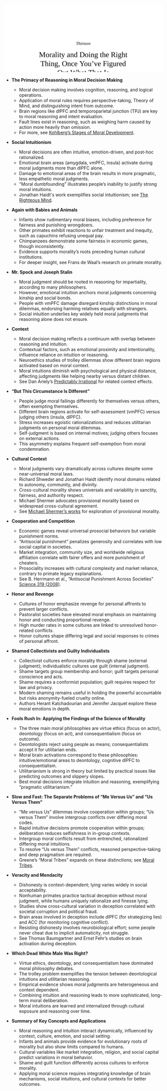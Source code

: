![13-morality](13-morality.best.png)

- **The Primacy of Reasoning in Moral Decision Making**  
  - Moral decision making involves cognition, reasoning, and logical operations.  
  - Application of moral rules requires perspective-taking, Theory of Mind, and distinguishing intent from outcome.  
  - Brain regions like dlPFC and temporoparietal junction (TPJ) are key to moral reasoning and intent evaluation.  
  - Fault lines exist in reasoning, such as weighing harm caused by action more heavily than omission.  
  - For more, see [Kohlberg’s Stages of Moral Development](https://plato.stanford.edu/entries/moral-development/).

- **Social Intuitionism**  
  - Moral decisions are often intuitive, emotion-driven, and post-hoc rationalized.  
  - Emotional brain areas (amygdala, vmPFC, insula) activate during moral judgments more than dlPFC alone.  
  - Damage to emotional areas of the brain results in more pragmatic, less empathetic moral judgments.  
  - "Moral dumbfounding" illustrates people’s inability to justify strong moral intuitions.  
  - Jonathan Haidt's work exemplifies social intuitionism; see [The Righteous Mind](https://jonathanhaidt.com/books/the-righteous-mind/).

- **Again with Babies and Animals**  
  - Infants show rudimentary moral biases, including preference for fairness and punishing wrongdoers.  
  - Other primates exhibit reactions to unfair treatment and inequity, such as capuchins refusing unequal pay.  
  - Chimpanzees demonstrate some fairness in economic games, though inconsistently.  
  - Evidence supports morality’s roots preceding human cultural institutions.  
  - For deeper insight, see Frans de Waal’s research on primate morality.  

- **Mr. Spock and Joseph Stalin**  
  - Moral judgment should be rooted in reasoning for impartiality, according to many philosophers.  
  - However, emotional intuition anchors moral judgments concerning kinship and social bonds.  
  - People with vmPFC damage disregard kinship distinctions in moral dilemmas, endorsing harming relatives equally with strangers.  
  - Social intuition underlies key widely held moral judgments that reasoning alone does not ensure.  

- **Context**  
  - Moral decision making reflects a continuum with overlap between reasoning and intuition.  
  - Contextual factors, such as emotional proximity and intentionality, influence reliance on intuition or reasoning.  
  - Neuroethics studies of trolley dilemmas show different brain regions activated based on moral context.  
  - Moral intuitions diminish with psychological and physical distance, affecting judgments like helping nearby versus distant children.  
  - See Dan Ariely’s [Predictably Irrational](https://danariely.com/book/predictably-irrational/) for related context effects.

- **“But This Circumstance Is Different”**  
  - People judge moral failings differently for themselves versus others, often exempting themselves.  
  - Different brain regions activate for self-assessment (vmPFC) versus judging others (insula, dlPFC).  
  - Stress increases egoistic rationalizations and reduces utilitarian judgments on personal moral dilemmas.  
  - Self-judgment is based on internal motives; judging others focuses on external actions.  
  - This asymmetry explains frequent self-exemption from moral condemnation.

- **Cultural Context**  
  - Moral judgments vary dramatically across cultures despite some near-universal moral laws.  
  - Richard Shweder and Jonathan Haidt identify moral domains related to autonomy, community, and divinity.  
  - Cross-cultural morality shows universals and variability in sanctity, fairness, and authority respect.  
  - Michael Shermer advocates provisional morality based on widespread cross-cultural agreement.  
  - See [Michael Shermer’s works](https://michaelshermer.com/) for exploration of provisional morality.

- **Cooperation and Competition**  
  - Economic games reveal universal prosocial behaviors but variable punishment norms.  
  - “Antisocial punishment” penalizes generosity and correlates with low social capital in societies.  
  - Market integration, community size, and worldwide religious affiliation correlate with fairer offers and more punishment of cheaters.  
  - Prosociality increases with cultural complexity and market reliance, contrary to primate legacy explanations.  
  - See B. Herrmann et al., “Antisocial Punishment Across Societies” [Science 319 (2008)](https://www.science.org/doi/10.1126/science.1153808).

- **Honor and Revenge**  
  - Cultures of honor emphasize revenge for personal affronts to prevent larger conflicts.  
  - Pastoralist societies have elevated moral emphasis on maintaining honor and conducting proportional revenge.  
  - High murder rates in some cultures are linked to unresolved honor-related conflicts.  
  - Honor cultures shape differing legal and social responses to crimes of personal affront.  

- **Shamed Collectivists and Guilty Individualists**  
  - Collectivist cultures enforce morality through shame (external judgment); individualistic cultures use guilt (internal judgment).  
  - Shame targets group membership and honor; guilt targets personal conscience and acts.  
  - Shame requires a conformist population; guilt requires respect for law and privacy.  
  - Modern shaming remains useful in holding the powerful accountable but risks anonymity-fueled cruelty online.  
  - Authors Herant Katchadourian and Jennifer Jacquet explore these moral emotions in depth.

- **Fools Rush In: Applying the Findings of the Science of Morality**  
  - The three main moral philosophies are virtue ethics (focus on actor), deontology (focus on act), and consequentialism (focus on outcome).  
  - Deontologists reject using people as means; consequentialists accept it for utilitarian ends.  
  - Moral brain activations correspond to these philosophies: intuitive/emotional areas to deontology, cognitive dlPFC to consequentialism.  
  - Utilitarianism is strong in theory but limited by practical issues like predicting outcomes and slippery slopes.  
  - Best moral decisions integrate intuition and reasoning, exemplifying “pragmatic utilitarianism.”  

- **Slow and Fast: The Separate Problems of “Me Versus Us” and “Us Versus Them”**  
  - “Me versus Us” dilemmas involve cooperation within groups; “Us versus Them” involve intergroup conflicts over differing moral codes.  
  - Rapid intuitive decisions promote cooperation within groups; deliberation reduces selfishness in in-group contexts.  
  - Intergroup moral conflicts result from entrenched, rationalized differing moral intuitions.  
  - To resolve “Us versus Them” conflicts, reasoned perspective-taking and deep pragmatism are required.  
  - Greene’s “Moral Tribes” expands on these distinctions; see [Moral Tribes](https://moraltribesbook.com/).

- **Veracity and Mendacity**  
  - Dishonesty is context-dependent; lying varies widely in social acceptability.  
  - Nonhuman primates practice tactical deception without moral judgment, while humans uniquely rationalize and finesse lying.  
  - Studies show cross-cultural variation in deception correlated with societal corruption and political fraud.  
  - Brain areas involved in deception include dlPFC (for strategizing lies) and ACC (for monitoring cognitive conflict).  
  - Resisting dishonesty involves neurobiological effort; some people never cheat due to implicit automaticity, not struggle.  
  - See Thomas Baumgartner and Ernst Fehr’s studies on brain activation during deception.  

- **Which Dead White Male Was Right?**  
  - Virtue ethics, deontology, and consequentialism have dominated moral philosophy debates.  
  - The trolley problem exemplifies the tension between deontological intuitions and utilitarian reasoning.  
  - Empirical evidence shows moral judgments are heterogeneous and context dependent.  
  - Combining intuition and reasoning leads to more sophisticated, long-term moral deliberation.  
  - Moral intuitions are learned and internalized through cultural exposure and reasoning over time.

- **Summary of Key Concepts and Applications**  
  - Moral reasoning and intuition interact dynamically, influenced by context, culture, emotion, and social setting.  
  - Infants and animals provide evidence for evolutionary roots of morality but also show limits compared to humans.  
  - Cultural variables like market integration, religion, and social capital predict variations in moral behavior.  
  - Shame and guilt function differently across cultures to enforce morality.  
  - Applying moral science requires integrating knowledge of brain mechanisms, social intuitions, and cultural contexts for better outcomes.
